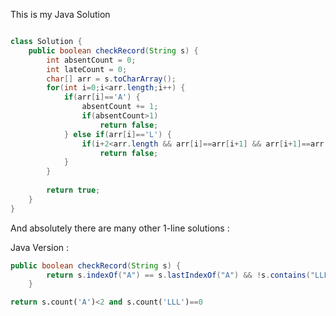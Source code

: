 
This is my Java Solution 

```Java

class Solution {
    public boolean checkRecord(String s) {
        int absentCount = 0;
        int lateCount = 0;
        char[] arr = s.toCharArray();
        for(int i=0;i<arr.length;i++) {
            if(arr[i]=='A') {
                absentCount += 1;
                if(absentCount>1)
                    return false;
            } else if(arr[i]=='L') {
                if(i+2<arr.length && arr[i]==arr[i+1] && arr[i+1]==arr[i+2])
                    return false;
            }
        }
        
        return true;
    }
}

```

And absolutely there are many other 1-line solutions :

Java Version :

```Java
public boolean checkRecord(String s) {
        return s.indexOf("A") == s.lastIndexOf("A") && !s.contains("LLL");
    }

```

```Python
return s.count('A')<2 and s.count('LLL')==0

```